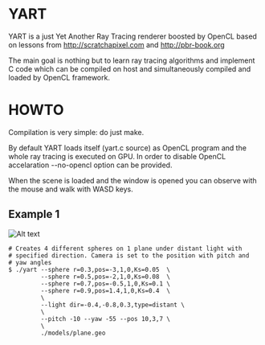 # YART
YART is a just Yet Another Ray Tracing renderer boosted by OpenCL
based on lessons from http://scratchapixel.com and http://pbr-book.org

The main goal is nothing but to learn ray tracing algorithms and
implement C code which can be compiled on host and simultaneously
compiled and loaded by OpenCL framework.

# HOWTO

Compilation is very simple: do just make.

By default YART loads itself (yart.c source) as OpenCL program and the
whole ray tracing is executed on GPU. In order to disable OpenCL
accelaration --no-opencl option can be provided.

When the scene is loaded and the window is opened you can observe with
the mouse and walk with WASD keys.

## Example 1

![Alt text](https://i.imgur.com/paKdHNp.gif)

```
# Creates 4 different spheres on 1 plane under distant light with
# specified direction. Camera is set to the position with pitch and
# yaw angles
$ ./yart --sphere r=0.3,pos=-3,1,0,Ks=0.05  \
         --sphere r=0.5,pos=-2,1,0,Ks=0.08  \
         --sphere r=0.7,pos=-0.5,1,0,Ks=0.1 \
         --sphere r=0.9,pos=1.4,1,0,Ks=0.4  \
         \
         --light dir=-0.4,-0.8,0.3,type=distant \
         \
         --pitch -10 --yaw -55 --pos 10,3,7 \
         \
         ./models/plane.geo
```
